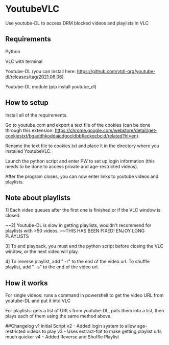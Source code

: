 # YoutubeVLC
Use youtube-DL to access DRM blocked videos and playlists in VLC

## Requirements
Python

VLC with terminal

Youtube-DL (you can install here: https://github.com/ytdl-org/youtube-dl/releases/tag/2021.06.06)

Youtube-DL module (pip install youtube_dl)

## How to setup

Install all of the requirements.

Go to youtube.com and export a text file of the cookies (can be done through this extension: https://chrome.google.com/webstore/detail/get-cookiestxt/bgaddhkoddajcdgocldbbfleckgcbcid/related?hl=en).

Rename the text file to cookies.txt and place it in the directory where you installed YoutubeVLC.

Launch the python script and enter PW to set up login information (this needs to be done to access private and age-restricted videos).

After the program closes, you can now enter links to youtube videos and playlists.

## Note about playlists
1] Each video queues after the first one is finished or if the VLC window is closed. 

~~2] Youtube-DL is slow in getting playlists, wouldn't recommend for playlists with >50 videos. ~~THIS HAS BEEN FIXED! ENJOY LONG PLAYLISTS

3] To end playback, you must end the python script before closing the VLC window, or the next video will play.

4] To reverse playlist, add " -r" to the end of the video url. To shuffle playlist, add " -s" to the end of the video url.

## How it works

For single videos: runs a command in powershell to get the video URL from youtube-DL and put it into VLC

For playlists: gets a list of URLs from youtube-DL, puts them into a list, then plays each of them using the same method above.

##Changelog
v1 Initial Script
v2 - Added login system to allow age-restricted videos to play
v3 - Uses extract-flat to make getting playlist urls much quicker
v4 - Added Reverse and Shuffle Playlist
